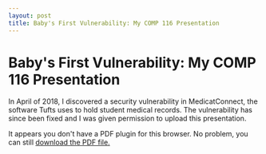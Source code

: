 ```yaml
---
layout: post
title: Baby's First Vulnerability: My COMP 116 Presentation
---
```

<h1> Baby's First Vulnerability: My COMP 116 Presentation </h1>

In April of 2018, I discovered a security vulnerability in MedicatConnect,
the software Tufts uses to hold student medical records. The vulnerability
has since been fixed and I was given permission to upload this presentation.  

<object data="../vuln.pdf" type="application/pdf" width="720" height="800">
  <p>It appears you don't have a PDF plugin for this browser.
  No problem, you can still <a href="vuln.pdf">download the PDF file.</a>
  </p>
</object>
